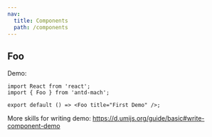 ```yaml
---
nav:
  title: Components
  path: /components
---
```


## Foo

Demo:

```tsx
import React from 'react';
import { Foo } from 'antd-mach';

export default () => <Foo title="First Demo" />;
```

More skills for writing demo: https://d.umijs.org/guide/basic#write-component-demo
